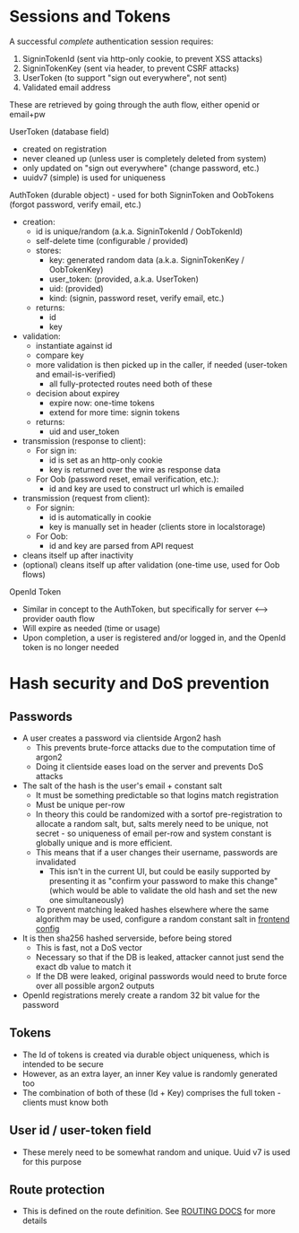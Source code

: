 # Sessions and Tokens

A successful *complete* authentication session requires:

1. SigninTokenId (sent via http-only cookie, to prevent XSS attacks)
2. SigninTokenKey (sent via header, to prevent CSRF attacks)
3. UserToken (to support "sign out everywhere", not sent)
4. Validated email address

These are retrieved by going through the auth flow, either openid or email+pw

UserToken (database field)
- created on registration
- never cleaned up (unless user is completely deleted from system)
- only updated on "sign out everywhere" (change password, etc.)
- uuidv7 (simple) is used for uniqueness

AuthToken (durable object) - used for both SigninToken and OobTokens (forgot password, verify email, etc.)
- creation:
    - id is unique/random (a.k.a. SigninTokenId / OobTokenId)
    - self-delete time (configurable / provided)
    - stores:
        - key: generated random data (a.k.a. SigninTokenKey / OobTokenKey)
        - user_token: (provided, a.k.a. UserToken) 
        - uid: (provided) 
        - kind: (signin, password reset, verify email, etc.)
    - returns:
        - id
        - key
- validation:
    - instantiate against id
    - compare key
    - more validation is then picked up in the caller, if needed (user-token and email-is-verified)
        - all fully-protected routes need both of these
    - decision about expirey
        - expire now: one-time tokens
        - extend for more time: signin tokens 
    - returns:
        - uid and user_token
- transmission (response to client):
    - For sign in:
        - id is set as an http-only cookie
        - key is returned over the wire as response data
    - For Oob (password reset, email verification, etc.):
        - id and key are used to construct url which is emailed
- transmission (request from client):
    - For signin: 
        - id is automatically in cookie
        - key is manually set in header (clients store in localstorage) 
    - For Oob:
        - id and key are parsed from API request
- cleans itself up after inactivity
- (optional) cleans itself up after validation (one-time use, used for Oob flows)

OpenId Token
- Similar in concept to the AuthToken, but specifically for server <--> provider oauth flow
- Will expire as needed (time or usage)
- Upon completion, a user is registered and/or logged in, and the OpenId token is no longer needed

# Hash security and DoS prevention

## Passwords

- A user creates a password via clientside Argon2 hash
    - This prevents brute-force attacks due to the computation time of argon2
    - Doing it clientside eases load on the server and prevents DoS attacks
- The salt of the hash is the user's email + constant salt
    - It must be something predictable so that logins match registration
    - Must be unique per-row
    - In theory this could be randomized with a sortof pre-registration to allocate a random salt, but, salts merely need to be unique, not secret - so uniqueness of email per-row and system constant is globally unique and is more efficient.
    - This means that if a user changes their username, passwords are invalidated
        - This isn't in the current UI, but could be easily supported by presenting it as "confirm your password to make this change" (which would be able to validate the old hash and set the new one simultaneously)
    - To prevent matching leaked hashes elsewhere where the same algorithm may be used, configure a random constant salt in [frontend config](../frontend/src/config.rs)
- It is then sha256 hashed serverside, before being stored
    - This is fast, not a DoS vector
    - Necessary so that if the DB is leaked, attacker cannot just send the exact db value to match it
    - If the DB were leaked, original passwords would need to brute force over all possible argon2 outputs
- OpenId registrations merely create a random 32 bit value for the password

## Tokens

- The Id of tokens is created via durable object uniqueness, which is intended to be secure
- However, as an extra layer, an inner Key value is randomly generated too
- The combination of both of these (Id + Key) comprises the full token - clients must know both

## User id / user-token field

- These merely need to be somewhat random and unique. Uuid v7 is used for this purpose

## Route protection

- This is defined on the route definition. See [ROUTING DOCS](./ROUTING.md) for more details